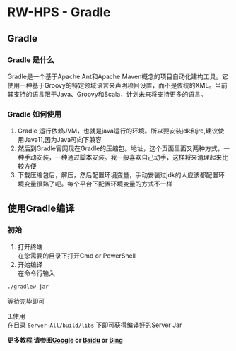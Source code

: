 # RW-HPS - Gradle

## Gradle

### Gradle 是什么

Gradle是一个基于Apache Ant和Apache Maven概念的项目自动化建构工具。它使用一种基于Groovy的特定领域语言来声明项目设置，而不是传统的XML。当前其支持的语言限于Java、Groovy和Scala，计划未来将支持更多的语言。

### Gradle 如何使用

1. Gradle 运行依赖JVM，也就是java运行的环境。所以要安装jdk和jre,建议使用Java11,因为Java可向下兼容
2. 然后到Gradle官网现在Gradle的压缩包。地址，这个页面里面又两种方式，一种手动安装，一种通过脚本安装。我一般喜欢自己动手，这样将来清理起来比较方便
3. 下载压缩包后，解压，然后配置环境变量，手动安装过jdk的人应该都配置环境变量很熟了吧。每个平台下配置环境变量的方式不一样

## 使用Gradle编译

### 初始

1. 打开终端  
   在您需要的目录下打开Cmd or PowerShell
2. 开始编译  
   在命令行输入

```bash
./gradlew jar
```

等待完毕即可

3.使用  
在目录 `Server-All/build/libs` 下即可获得编译好的Server Jar

**更多教程 请参阅[Google](https://google.com) or [Baidu](https://baidu.com) or [Bing](https://bing.com)**
 